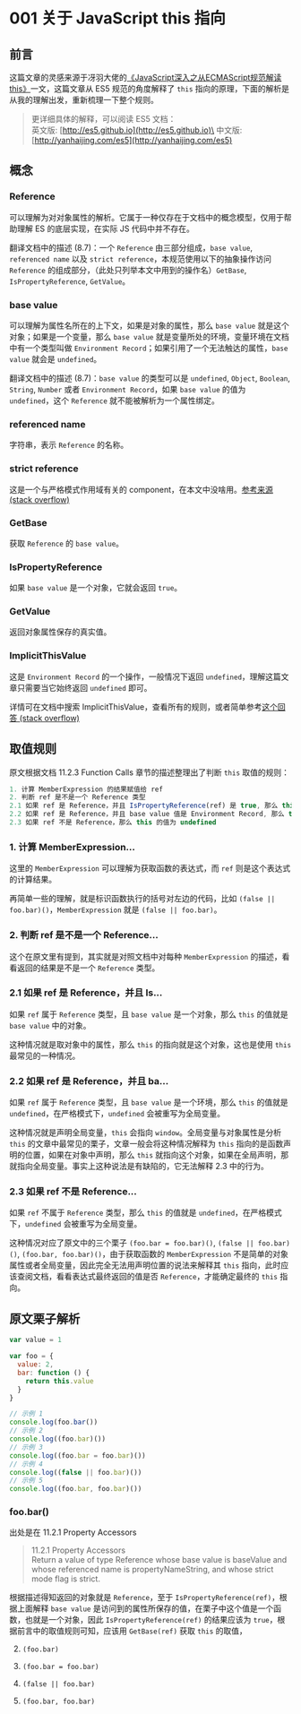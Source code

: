 # 001 关于 JavaScript this 指向

## 前言

这篇文章的灵感来源于冴羽大佬的[《JavaScript深入之从ECMAScript规范解读this》](https://github.com/mqyqingfeng/Blog/issues/7)一文，这篇文章从 ES5 规范的角度解释了 `this` 指向的原理，下面的解析是从我的理解出发，重新梳理一下整个规则。

> 更详细具体的解释，可以阅读 ES5 文档：\
> 英文版: [http://es5.github.io](http://es5.github.io)\
> 中文版: [http://yanhaijing.com/es5](http://yanhaijing.com/es5)

## 概念

### Reference

可以理解为对对象属性的解析。它属于一种仅存在于文档中的概念模型，仅用于帮助理解 ES 的底层实现，在实际 JS 代码中并不存在。

翻译文档中的描述 (8.7)：一个 `Reference` 由三部分组成，`base value`, `referenced name` 以及 `strict reference`，本规范使用以下的抽象操作访问 `Reference` 的组成部分，（此处只列举本文中用到的操作名）`GetBase`, `IsPropertyReference`, `GetValue`。

### base value

可以理解为属性名所在的上下文，如果是对象的属性，那么 `base value` 就是这个对象；如果是一个变量，那么 `base value` 就是变量所处的环境，变量环境在文档中有一个类型叫做 `Environment Record`；如果引用了一个无法触达的属性，`base value` 就会是 `undefined`。

翻译文档中的描述 (8.7)：`base value` 的类型可以是 `undefined`, `Object`, `Boolean`, `String`, `Number` 或者 `Environment Record`，如果 `base value` 的值为 `undefined`，这个 `Reference` 就不能被解析为一个属性绑定。

### referenced name

字符串，表示 `Reference` 的名称。

### strict reference

这是一个与严格模式作用域有关的 component，在本文中没啥用。[参考来源 (stack overflow)](https://stackoverflow.com/questions/11698901/whats-the-meaning-of-strict-reference-flag-in-ecma-5-262)

### GetBase

获取 `Reference` 的 `base value`。

### IsPropertyReference

如果 `base value` 是一个对象，它就会返回 `true`。

### GetValue

返回对象属性保存的真实值。

### ImplicitThisValue

这是 `Environment Record` 的一个操作，一般情况下返回 `undefined`，理解这篇文章只需要当它始终返回 `undefined` 即可。

详情可在文档中搜索 ImplicitThisValue，查看所有的规则，或者简单参考[这个回答 (stack overflow)](https://stackoverflow.com/questions/29375931/why-is-type-of-calling-function-not-reference-in-javascriptecma-262-5-1)

## 取值规则

原文根据文档 11.2.3 Function Calls 章节的描述整理出了判断 `this` 取值的规则：

```js
1. 计算 MemberExpression 的结果赋值给 ref
2. 判断 ref 是不是一个 Reference 类型
2.1 如果 ref 是 Reference，并且 IsPropertyReference(ref) 是 true, 那么 this 的值为 GetBase(ref)
2.2 如果 ref 是 Reference，并且 base value 值是 Environment Record, 那么 this 的值为 ImplicitThisValue(ref)
2.3 如果 ref 不是 Reference，那么 this 的值为 undefined
```

### 1. 计算 MemberExpression...

这里的 `MemberExpression` 可以理解为获取函数的表达式，而 `ref` 则是这个表达式的计算结果。

再简单一些的理解，就是标识函数执行的括号对左边的代码，比如 `(false || foo.bar)()`，`MemberExpression` 就是 `(false || foo.bar)`。

### 2. 判断 ref 是不是一个 Reference...

这个在原文里有提到，其实就是对照文档中对每种 `MemberExpression` 的描述，看看返回的结果是不是一个 `Reference` 类型。

### 2.1 如果 ref 是 Reference，并且 Is...

如果 `ref` 属于 `Reference` 类型，且 `base value` 是一个对象，那么 `this` 的值就是 `base value` 中的对象。

这种情况就是取对象中的属性，那么 `this` 的指向就是这个对象，这也是使用 `this` 最常见的一种情况。

### 2.2 如果 ref 是 Reference，并且 ba...

如果 `ref` 属于 `Reference` 类型，且 `base value` 是一个环境，那么 `this` 的值就是 `undefined`，在严格模式下，`undefined` 会被重写为全局变量。

这种情况就是声明全局变量，`this` 会指向 `window`。全局变量与对象属性是分析 `this` 的文章中最常见的栗子，文章一般会将这种情况解释为 `this` 指向的是函数声明的位置，如果在对象中声明，那么 `this` 就指向这个对象，如果在全局声明，那就指向全局变量。事实上这种说法是有缺陷的，它无法解释 2.3 中的行为。

### 2.3 如果 ref 不是 Reference...

如果 `ref` 不属于 `Reference` 类型，那么 `this` 的值就是 `undefined`，在严格模式下，`undefined` 会被重写为全局变量。

这种情况对应了原文中的三个栗子 `(foo.bar = foo.bar)()`, `(false || foo.bar)()`, `(foo.bar, foo.bar)()`，由于获取函数的 `MemberExpression` 不是简单的对象属性或者全局变量，因此完全无法用声明位置的说法来解释其 `this` 指向，此时应该查阅文档，看看表达式最终返回的值是否 `Reference`，才能确定最终的 `this` 指向。

## 原文栗子解析

```js
var value = 1

var foo = {
  value: 2,
  bar: function () {
    return this.value
  }
}

// 示例 1
console.log(foo.bar())
// 示例 2
console.log((foo.bar)())
// 示例 3
console.log((foo.bar = foo.bar)())
// 示例 4
console.log((false || foo.bar)())
// 示例 5
console.log((foo.bar, foo.bar)())
```

### foo.bar()

出处是在 11.2.1 Property Accessors

> 11.2.1 Property Accessors\
> Return a value of type Reference whose base value is baseValue and whose referenced name is propertyNameString, and whose strict mode flag is strict.

根据描述得知返回的对象就是 `Reference`，至于 `IsPropertyReference(ref)`，根据上面解释 `base value` 是访问到的属性所保存的值，在栗子中这个值是一个函数，也就是一个对象，因此 `IsPropertyReference(ref)` 的结果应该为 `true`，根据前言中的取值规则可知，应该用 `GetBase(ref)` 获取 `this` 的取值，

2. `(foo.bar)`



3. `(foo.bar = foo.bar)`



4. `(false || foo.bar)`



5. `(foo.bar, foo.bar)`
